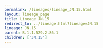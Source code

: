 ```yaml
---
permalink: /lineages/lineage_JN.15.html
layout: lineage_page
title: Lineage JN.15
redirect_to: ../lineage.html?lineage=JN.15
lineage: JN.15
parent: B.1.1.529.2.86.1
children: ['JN.15']
---
```

